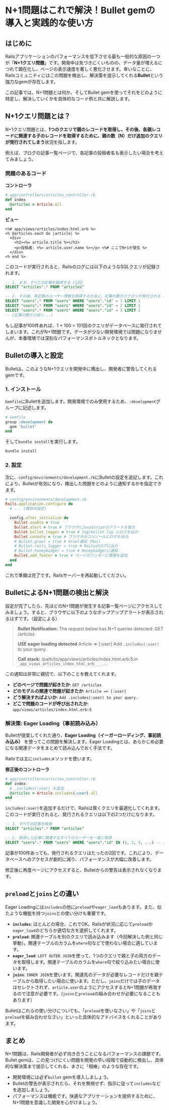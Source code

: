 # N+1問題はこれで解決！Bullet gemの導入と実践的な使い方

## はじめに

Railsアプリケーションのパフォーマンスを低下させる最も一般的な原因の一つが「**N+1クエリ問題**」です。開発中は気づきにくいものの、データ量が増えるにつれて顕在化し、ページの表示速度を著しく悪化させます。幸いなことに、Railsコミュニティにはこの問題を検出し、解決策を提示してくれる**Bullet**という強力なgemが存在します。

この記事では、N+1問題とは何か、そしてBullet gemを使ってそれをどのように特定し、解決していくかを具体的なコード例と共に解説します。

## N+1クエリ問題とは？

N+1クエリ問題とは、**1つのクエリで親のレコードを取得し、その後、各親レコードに関連する子のレコードを取得するために、親の数（N）だけ追加のクエリが発行されてしまう**状況を指します。

例えば、ブログの記事一覧ページで、各記事の投稿者名も表示したい場合を考えてみましょう。

### 問題のあるコード

**コントローラ**
```ruby
# app/controllers/articles_controller.rb
def index
  @articles = Article.all
end
```

**ビュー**
```erb
<%# app/views/articles/index.html.erb %>
<% @articles.each do |article| %>
  <div>
    <h2><%= article.title %></h2>
    <p>投稿者: <%= article.user.name %></p> <%# ここでN+1が発生 %>
  </div>
<% end %>
```

このコードが実行されると、Railsのログには以下のようなSQLクエリが記録されます。

```sql
-- 1. まず、すべての記事を取得する (1回)
SELECT "articles".* FROM "articles"

-- 2. その後、各記事のユーザー情報を取得するために、記事の数だけクエリが発行される (N回)
SELECT "users".* FROM "users" WHERE "users"."id" = 1 LIMIT 1
SELECT "users".* FROM "users" WHERE "users"."id" = 2 LIMIT 1
SELECT "users".* FROM "users" WHERE "users"."id" = 3 LIMIT 1
-- (記事の数だけ続く...)
```

もし記事が100件あれば、1 + 100 = 101回のクエリがデータベースに発行されてしまいます。これがN+1問題です。データが少ない開発環境では問題になりませんが、本番環境では深刻なパフォーマンスボトルネックとなります。

## Bulletの導入と設定

Bulletは、このようなN+1クエリを開発中に検出し、開発者に警告してくれるgemです。

### 1. インストール

`Gemfile`にBulletを追加します。開発環境でのみ使用するため、`:development`グループに記述します。

```ruby
# Gemfile
group :development do
  gem 'bullet'
end
```

そして`bundle install`を実行します。

```bash
bundle install
```

### 2. 設定

次に、`config/environments/development.rb`にBulletの設定を追記します。これにより、Bulletが有効になり、検出した問題をどのように通知するかを指定できます。

```ruby
# config/environments/development.rb
Rails.application.configure do
  # ... (既存の設定)

  config.after_initialize do
    Bullet.enable = true
    Bullet.alert = true # ブラウザにJavaScriptのアラートを表示
    Bullet.bullet_logger = true # log/bullet.log にログを出力
    Bullet.console = true # ブラウザのコンソールにログを出力
    # Bullet.growl = true # Growl通知 (Mac)
    # Bullet.rails_logger = true # Railsのログに出力
    # Bullet.honeybadger = true # Honeybadgerに通知
    Bullet.add_footer = true # ページのフッターに情報を追加
  end
end
```

これで準備は完了です。Railsサーバーを再起動してください。

## BulletによるN+1問題の検出と解決

設定が完了したら、先ほどのN+1問題が発生する記事一覧ページにアクセスしてみましょう。すると、ブラウザに以下のようなポップアップアラートが表示されるはずです。（設定による）

> **Bullet Notification:**
> The request below has N+1 queries detected:
> GET /articles
> 
> **USE eager loading detected**
>   Article => [:user]
>   Add `.includes(:user)` to your query.
> 
> **Call stack:**
>   /path/to/app/views/articles/index.html.erb:5:in `_app_views_articles_index_html_erb___...`

この通知は非常に親切で、以下のことを教えてくれます。

*   **どのページで問題が起きたか**: `GET /articles`
*   **どのモデルの関連で問題が起きたか**: `Article => [:user]`
*   **どう解決すればよいか**: `Add .includes(:user) to your query.`
*   **どこで問題のコードが呼び出されたか**: `app/views/articles/index.html.erb:5`

### 解決策: Eager Loading（事前読み込み）

Bulletが提案してくれた通り、**Eager Loading（イーガーローディング、事前読み込み）** を使ってこの問題を解決します。Eager Loadingとは、あらかじめ必要になる関連データをまとめて読み込んでおく手法です。

Railsでは主に`includes`メソッドを使います。

**修正後のコントローラ**
```ruby
# app/controllers/articles_controller.rb
def index
  # .includes(:user) を追加
  @articles = Article.includes(:user).all
end
```

`includes(:user)`を追加するだけで、Railsは賢くクエリを最適化してくれます。このコードが実行されると、発行されるクエリは以下の2つだけになります。

```sql
-- 1. すべての記事を取得
SELECT "articles".* FROM "articles"

-- 2. 取得した記事に関連するすべてのユーザーを一度に取得
SELECT "users".* FROM "users" WHERE "users"."id" IN (1, 2, 3, ...) -- 記事のuser_idをまとめて指定
```

記事が100件あっても、発行されるクエリはたったの2回です。これにより、データベースへのアクセスが劇的に減り、パフォーマンスが大幅に改善します。

修正後に再度ページにアクセスすると、Bulletからの警告は表示されなくなります。

## `preload`と`joins`との違い

Eager Loadingには`includes`の他に`preload`や`eager_load`もあります。また、似たような機能を持つ`joins`との使い分けも重要です。

*   **`includes`**: ほとんどの場合、これでOK。Railsが状況に応じて`preload`か`eager_load`のどちらか適切な方を選択してくれます。
*   **`preload`**: 関連テーブルを別のクエリで読み込みます（今回解決した例と同じ挙動）。関連テーブルのカラムを`where`句などで使わない場合に適しています。
*   **`eager_load`**: `LEFT OUTER JOIN`を使って、1つのクエリで親と子の両方のデータを取得します。関連テーブルのカラムを`where`句で絞り込みたい場合に使います。
*   **`joins`**: `INNER JOIN`を使います。関連先のデータが必要なレコードだけを親テーブルから取得したい場合に使います。ただし、`joins`だけでは子のデータはセレクトされず、`article.user`のようにアクセスするとN+1問題が再発するので注意が必要です。（`joins`と`preload`の組み合わせが必要になることもあります）

Bulletはこれらの使い分けについても、「`preload`を使いなさい」や「`joins`と`preload`を組み合わせなさい」といった具体的なアドバイスをくれることがあります。

## まとめ

N+1問題は、Rails開発者が必ず向き合うことになるパフォーマンスの課題です。Bullet gemは、この見つけにくい問題を開発の早い段階で自動的に検出し、具体的な解決策まで提示してくれる、まさに「相棒」のような存在です。

*   開発環境には必ず`bullet` gemを導入しましょう。
*   Bulletの警告が表示されたら、それを無視せず、指示に従って`includes`などを追加しましょう。
*   パフォーマンスは機能です。快適なアプリケーションを提供するために、N+1問題を意識した開発を心がけましょう。
